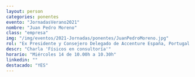 ```yaml
---
layout: person
categories: ponentes
evento: "JornadasVerano2021"
nombre: "Juan Pedro Moreno"
class: "empresa"
img: "/img/eventos/2021-Jornadas/ponentes/JuanPedroMoreno.jpg"
rol: "Ex Presidente y Consejero Delegado de Accenture España, Portugal e Israel & VC investor"
descr: "Charla 'Físicos en consultoría'"
horario: "Miércoles 14 de 10.00h a 10.30h"
linkedin: ""
destacado: "YES"
---
```

